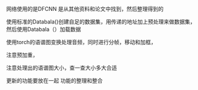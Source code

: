 网络使用的是DFCNN
是从其他资料和论文中找到，然后整理得到的



使用标准的Databala()创建自足的数据集，用传递的地址加上预处理来做数据集，然后使用Databala（）加载数据

使用torch的语谱图变换处理音频，同时进行分帧，移动和加框，

注意预加重，

注意处理出的语谱图大小，查一查大小多大合适



更新的功能要放在一起
功能的整理和整合